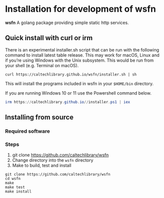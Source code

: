 Installation for development of **wsfn**
===========================================

**wsfn** A golang package providing simple static http services.

Quick install with curl or irm
------------------------------

There is an experimental installer.sh script that can be run with the following command to install latest table release. This may work for macOS, Linux and if you’re using Windows with the Unix subsystem. This would be run from your shell (e.g. Terminal on macOS).

~~~shell
curl https://caltechlibrary.github.io/wsfn/installer.sh | sh
~~~

This will install the programs included in wsfn in your `$HOME/bin` directory.

If you are running Windows 10 or 11 use the Powershell command below.

~~~ps1
irm https://caltechlibrary.github.io//installer.ps1 | iex
~~~

Installing from source
----------------------

### Required software


### Steps

1. git clone https://github.com/caltechlibrary/wsfn
2. Change directory into the `wsfn` directory
3. Make to build, test and install

~~~shell
git clone https://github.com/caltechlibrary/wsfn
cd wsfn
make
make test
make install
~~~

